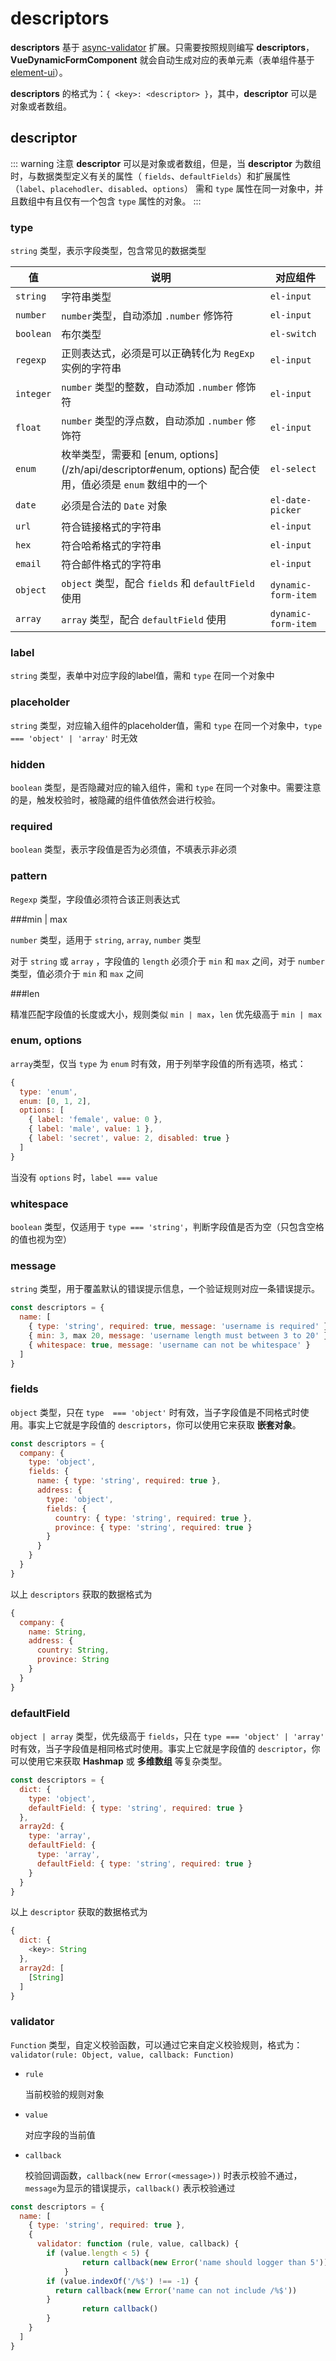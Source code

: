 # descriptors

**descriptors** 基于 [async-validator](https://github.com/yiminghe/async-validator) 扩展。只需要按照规则编写 **descriptors**，**VueDynamicFormComponent** 就会自动生成对应的表单元素（表单组件基于 [element-ui](https://element.faas.ele.me)）。

**descriptors** 的格式为：`{ <key>: <descriptor> }`，其中，**descriptor** 可以是对象或者数组。

## descriptor

::: warning 注意
**descriptor** 可以是对象或者数组，但是，当 **descriptor** 为数组时，与数据类型定义有关的属性（ `fields`、`defaultFields`）和扩展属性（`label`、`placehodler`、`disabled`、`options`） 需和 `type` 属性在同一对象中，并且数组中有且仅有一个包含 `type` 属性的对象。
:::

### type

`string` 类型，表示字段类型，包含常见的数据类型

| 值        | 说明                                                         | 对应组件            |
| --------- | ------------------------------------------------------------ | ------------------- |
| `string`  | 字符串类型                                                   | `el-input`          |
| `number`  | `number`类型，自动添加 `.number` 修饰符                      | `el-input`          |
| `boolean` | 布尔类型                                                     | `el-switch`         |
| `regexp`  | 正则表达式，必须是可以正确转化为 `RegExp` 实例的字符串       | `el-input`          |
| `integer` | `number` 类型的整数，自动添加 `.number` 修饰符               | `el-input`          |
| `float`   | `number` 类型的浮点数，自动添加 `.number` 修饰符             | `el-input`          |
| `enum`    | 枚举类型，需要和 [enum, options](/zh/api/descriptor#enum, options) 配合使用，值必须是 `enum` 数组中的一个 | `el-select`         |
| `date`    | 必须是合法的 `Date` 对象                                     | `el-date-picker`    |
| `url`     | 符合链接格式的字符串                                         | `el-input`          |
| `hex`     | 符合哈希格式的字符串                                         | `el-input`          |
| `email`   | 符合邮件格式的字符串                                         | `el-input`          |
| `object`  | `object` 类型，配合 `fields` 和  `defaultField` 使用         | `dynamic-form-item` |
| `array`   | `array` 类型，配合 `defaultField` 使用                       | `dynamic-form-item` |

### label

`string` 类型，表单中对应字段的label值，需和 `type` 在同一个对象中

### placeholder

`string` 类型，对应输入组件的placeholder值，需和 `type` 在同一个对象中，`type === 'object' | 'array'` 时无效

### hidden

`boolean` 类型，是否隐藏对应的输入组件，需和 `type` 在同一个对象中。需要注意的是，触发校验时，被隐藏的组件值依然会进行校验。

### required

`boolean` 类型，表示字段值是否为必须值，不填表示非必须

### pattern

`Regexp` 类型，字段值必须符合该正则表达式

###min | max

`number` 类型，适用于 `string`, `array`, `number` 类型

对于 `string` 或 `array` ，字段值的 `length` 必须介于 `min` 和 `max` 之间，对于 `number` 类型，值必须介于 `min` 和 `max` 之间

###len

精准匹配字段值的长度或大小，规则类似 `min | max`，`len` 优先级高于 `min | max`

### enum, options

`array`类型，仅当 `type` 为 `enum` 时有效，用于列举字段值的所有选项，格式：

``` js
{
  type: 'enum',
  enum: [0, 1, 2],
  options: [
    { label: 'female', value: 0 },
    { label: 'male', value: 1 },
    { label: 'secret', value: 2, disabled: true }
  ]
}
```

当没有 `options` 时，`label === value`

### whitespace

`boolean` 类型，仅适用于 `type === 'string'`，判断字段值是否为空（只包含空格的值也视为空）

### message

`string` 类型，用于覆盖默认的错误提示信息，一个验证规则对应一条错误提示。

``` js
const descriptors = {
  name: [
    { type: 'string', required: true, message: 'username is required' },
    { min: 3, max 20, message: 'username length must between 3 to 20' },
    { whitespace: true, message: 'username can not be whitespace' }
  ]
}
```

### fields

`object` 类型，只在 `type  === 'object'` 时有效，当子字段值是不同格式时使用。事实上它就是字段值的 `descriptors`，你可以使用它来获取 **嵌套对象**。

``` js
const descriptors = {
  company: {
    type: 'object',
    fields: {
      name: { type: 'string', required: true },
      address: {
        type: 'object',
        fields: {
          country: { type: 'string', required: true },
          province: { type: 'string', required: true }
        }
      }
    }
  }
}
```

以上 `descriptors` 获取的数据格式为

``` js
{
  company: {
    name: String,
    address: {
      country: String,
      province: String
    }
  }
}
```

### defaultField

`object | array` 类型，优先级高于 `fields`，只在 `type === 'object' | 'array'` 时有效，当子字段值是相同格式时使用。事实上它就是字段值的 `descriptor`，你可以使用它来获取 **Hashmap** 或 **多维数组** 等复杂类型。

``` js
const descriptors = {
  dict: {
    type: 'object',
    defaultField: { type: 'string', required: true }
  },
  array2d: {
    type: 'array',
    defaultField: {
      type: 'array',
      defaultField: { type: 'string', required: true }
    }
  }
}
```

以上 `descriptor` 获取的数据格式为

``` js
{
  dict: {
    <key>: String
  },
  array2d: [
    [String]
  ]
}
```

### validator

`Function` 类型，自定义校验函数，可以通过它来自定义校验规则，格式为：`validator(rule: Object, value, callback: Function)`

* `rule`

  当前校验的规则对象

* `value`

  对应字段的当前值

* `callback`

  校验回调函数，`callback(new Error(<message>))` 时表示校验不通过，`message`为显示的错误提示，`callback()` 表示校验通过

``` js
const descriptors = {
  name: [
    { type: 'string', required: true },
    {
      validator: function (rule, value, callback) {
      	if (value.length < 5) {
    			return callback(new Error('name should logger than 5'))
    		}
        if (value.indexOf('/%$') !== -1) {
          return callback(new Error('name can not include /%$'))
        }
				return callback()
    	}
    }
  ]
}
```

